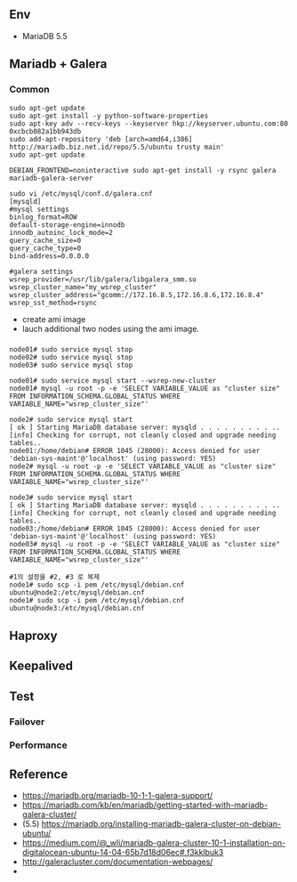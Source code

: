 ## Env
- MariaDB 5.5

## Mariadb + Galera
### Common
```
sudo apt-get update
sudo apt-get install -y python-software-properties
sudo apt-key adv --recv-keys --keyserver hkp://keyserver.ubuntu.com:80 0xcbcb082a1bb943db
sudo add-apt-repository 'deb [arch=amd64,i386] http://mariadb.biz.net.id/repo/5.5/ubuntu trusty main'
sudo apt-get update

DEBIAN_FRONTEND=noninteractive sudo apt-get install -y rsync galera mariadb-galera-server

sudo vi /etc/mysql/conf.d/galera.cnf
[mysqld]
#mysql settings
binlog_format=ROW
default-storage-engine=innodb
innodb_autoinc_lock_mode=2
query_cache_size=0
query_cache_type=0
bind-address=0.0.0.0

#galera settings
wsrep_provider=/usr/lib/galera/libgalera_smm.so
wsrep_cluster_name="my_wsrep_cluster"
wsrep_cluster_address="gcomm://172.16.8.5,172.16.8.6,172.16.8.4"
wsrep_sst_method=rsync
```
- create ami image
- lauch additional two nodes using the ami image.

### 
```
node01# sudo service mysql stop
node02# sudo service mysql stop
node03# sudo service mysql stop
```

```
node01# sudo service mysql start --wsrep-new-cluster
node01# mysql -u root -p -e 'SELECT VARIABLE_VALUE as "cluster size" FROM INFORMATION_SCHEMA.GLOBAL_STATUS WHERE VARIABLE_NAME="wsrep_cluster_size"'
```

```
node2# sudo service mysql start
[ ok ] Starting MariaDB database server: mysqld . . . . . . . . . ..
[info] Checking for corrupt, not cleanly closed and upgrade needing tables..
node01:/home/debian# ERROR 1045 (28000): Access denied for user 'debian-sys-maint'@'localhost' (using password: YES)
node2# mysql -u root -p -e 'SELECT VARIABLE_VALUE as "cluster size" FROM INFORMATION_SCHEMA.GLOBAL_STATUS WHERE VARIABLE_NAME="wsrep_cluster_size"'
```

```
node3# sudo service mysql start
[ ok ] Starting MariaDB database server: mysqld . . . . . . . . . ..
[info] Checking for corrupt, not cleanly closed and upgrade needing tables..
node03:/home/debian# ERROR 1045 (28000): Access denied for user 'debian-sys-maint'@'localhost' (using password: YES)
node03# mysql -u root -p -e 'SELECT VARIABLE_VALUE as "cluster size" FROM INFORMATION_SCHEMA.GLOBAL_STATUS WHERE VARIABLE_NAME="wsrep_cluster_size"'
```

```
#1의 설정을 #2, #3 로 복제
node1# sudo scp -i pem /etc/mysql/debian.cnf ubuntu@node2:/etc/mysql/debian.cnf
node1# sudo scp -i pem /etc/mysql/debian.cnf ubuntu@node3:/etc/mysql/debian.cnf
````

## Haproxy 

## Keepalived

## Test
### Failover
### Performance

## Reference
- https://mariadb.org/mariadb-10-1-1-galera-support/
- https://mariadb.com/kb/en/mariadb/getting-started-with-mariadb-galera-cluster/
- (5.5) https://mariadb.org/installing-mariadb-galera-cluster-on-debian-ubuntu/
- https://medium.com/@_wli/mariadb-galera-cluster-10-1-installation-on-digitalocean-ubuntu-14-04-65b7d18d06ec#.f3kklbuk3
- http://galeracluster.com/documentation-webpages/
- 
